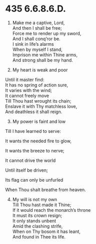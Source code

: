 # 435 6.6.8.6.D.

1.  Make me a captive, Lord,\
And then I shall be free;\
Force me to render up my sword,\
And I shall conq’ror be.\
I sink in life’s alarms\
When by myself I stand,\
Imprison me within Thine arms,\
And strong shall be my hand.

2.  My heart is weak and poor

Until it master find:\
It has no spring of action sure,\
It varies with the wind;\
It cannot freely move\
Till Thou hast wrought its chain;\
Enslave it with Thy matchless love,\
And deathless it shall reign.

3.  My power is faint and low

Till I have learned to serve:

It wants the needed fire to glow,

It wants the breeze to nerve;

It cannot drive the world

Until itself be driven;

Its flag can only be unfurled

When Thou shalt breathe from heaven.

4.  My will is not my own\
Till Thou hast made it Thine;\
If it would reach the monarch’s throne\
It must its crown resign;\
It only stands unbent\
Amid the clashing strife,\
When on Thy bosom it has leant,\
And found in Thee its life.

